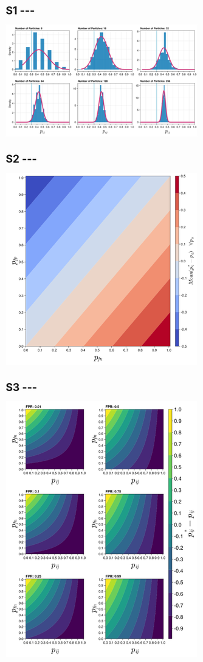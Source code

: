 
# S1 --- 

![todo](../figures/supp/s1.png)



# S2 --- 

![todo](../figures/supp/s2.png)


# S3 --- 

![todo](../figures/supp/s3.png)


